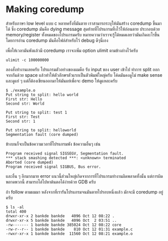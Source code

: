 # Making coredump

สำหรับภาษา low level แบบ c หลายครั้งที่มันตาย เราสามารถระบุให้มันสร้าง coredump ขึ้นมาได้ ซึ่ง coredump มันคือ dying message สุดท้ายที่โปรแกรมทิ้งไว้ให้ก่อนตาย ประกอบด้วย memory/register ทั้งหมดของโปรแกรมครับ หมายความว่าเราจะรู้ได้หมดเลยว่ามันเกิดอะไรขึ้นโดยการอ่าน coredump มันคือไฟล์สำหรับไว้ debug ดีๆนี่เอง  

เพื่อให้เวลามันพังแล้วมี coredump เราจะเพิ่ม option ulimit ตามข้างล่างไว้ครับ  

```
ulimit -c 100000000
```

ลองสั่งทำงานเลยครับ โปรแกรมตัวอย่างของผมคือ รับ input ของ user เข้าไป ทำการ split ออกจากกันด้วย space แล้วทำให้ตัวอักษรตัวแรกเป็นตัวพิมพ์ใหญ่ครับ โค้ดมันคงดูไม่ make sense และดูแย่ ๆ แต่ก็ต้องเขียนออกมาให้มันแย่เพื่อจะ demo ให้ดูแหละครับ  

```
$ ./example.o
Put string to split: hello world
First str: Hello
Second str: World

Put string to split: test 1  
First str: Test
Second str: 1

Put string to split: helloworld
Segmentation fault (core dumped)
```

ข้างบนก็จะเป็นข้อความเวลาที่โปรแกรมพัง ข้อความอื่นๆ เช่น  

```
Program received signal SIGSEGV, Segmentation fault.
*** stack smashing detected ***: <unknown> terminated
Aborted (core dumped)
Program received signal SIGBUS, Bus error.
```

และอื่น ๆ อีกมากมาย error แนวนี้ส่วนใหญ่เกิดจากการที่โปรแกรมทำงานผิดพลาดทั้งนั้น แต่การผิดพลาดพวกนี้ สามารถไล่ไปหาต้นตอได้ง่ายด้วย GDB ครับ  

ถ้า follow ตามผมมา หลังจากที่เรารันโปรแกรมจนมันตายไปรอบหนึ่งแล้ว มักจะมี coredump อยู่ครับ  

```
$ ls -al
total 400
drwxr-xr-x 2 bankde bankde   4096 Oct 12 08:22 .
drwxr-xr-x 5 bankde bankde   4096 Oct  2 03:51 ..
-rw------- 1 bankde bankde 385024 Oct 12 08:22 core
-rw-r--r-- 1 bankde bankde    810 Oct 12 01:31 example.c
-rwxr-xr-x 1 bankde bankde  11560 Oct 12 08:21 example.o
```
